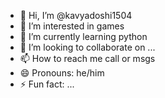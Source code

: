 - 👋 Hi, I’m @kavyadoshi1504
- 👀 I’m interested in games
- 🌱 I’m currently learning python
- 💞️ I’m looking to collaborate on ...
- 📫 How to reach me call or msgs
- 😄 Pronouns: he/him
- ⚡ Fun fact: ...

<!---
kavyadoshi1504/kavyadoshi1504 is a ✨ special ✨ repository because its `README.md` (this file) appears on your GitHub profile.
You can click the Preview link to take a look at your changes.
--->
